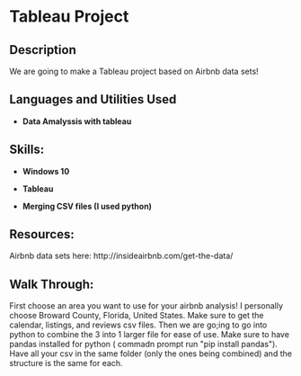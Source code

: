 <h1>Tableau Project</h1>

<h2>Description</h2>

<p>We are going to make a Tableau project based on Airbnb data sets!</p>

<h2>Languages and Utilities Used</h2>

- <b>Data Amalyssis with tableau</b>

<h2>Skills:</h2> 

- <b>Windows 10</b>

- <b>Tableau</b>
- <b>Merging CSV files (I used python)</b>

<h2>Resources:</h2> 

<p> Airbnb data sets here: http://insideairbnb.com/get-the-data/ </p>

<h2>Walk Through:</h2>
<p>First choose an area you want to use for your airbnb analysis! I personally choose Broward County, Florida, United States. Make sure to get the calendar, listings, and reviews csv files. Then we are go;ing to go into python to combine the 3 into 1 larger file for ease of use. Make sure to have pandas installed for python ( commadn prompt run "pip install pandas").  Have all your csv in the same folder (only the ones being combined) and the structure is the same for each.</p>
